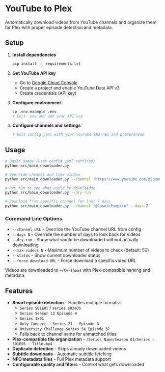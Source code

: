 # YouTube to Plex

Automatically download videos from YouTube channels and organize them for Plex with proper episode detection and metadata.

## Setup

1. **Install dependencies**
   ```bash
   pip install -r requirements.txt
   ```

2. **Get YouTube API key**
   - Go to [Google Cloud Console](https://console.cloud.google.com/)
   - Create a project and enable YouTube Data API v3
   - Create credentials (API key)

3. **Configure environment**
   ```bash
   cp .env.example .env
   # Edit .env and add your API key
   ```

4. **Configure channels and settings**
   ```bash
   # Edit config.yaml with your YouTube channel and preferences
   ```

## Usage

```bash
# Basic usage (uses config.yaml settings)
python src/main_downloader.py

# Override channel and time window
python src/main_downloader.py --channel "https://www.youtube.com/@SomeChannel" --days 30

# Dry run to see what would be downloaded
python src/main_downloader.py --dry-run

# Download from specific channel for last 7 days
python src/main_downloader.py --channel "@CosmicPumpkin" --days 7
```

### Command Line Options

- `--channel URL` - Override the YouTube channel URL from config
- `--days N` - Override the number of days to look back for videos
- `--dry-run` - Show what would be downloaded without actually downloading
- `--max-videos N` - Maximum number of videos to check (default: 50)
- `--status` - Show current downloader status
- `--force-download URL` - Force download a specific video URL

Videos are downloaded to `~/tv-shows` with Plex-compatible naming and metadata.

## Features

- **Smart episode detection** - Handles multiple formats:
  - `Series S01E05` / `series s03e05` 
  - `Series Season 12 Episode 4`
  - `Series 1x01` 
  - `Only Connect - Series 21 - Episode 3`
  - `University Challenge Series 54 Episode 37`
  - Falls back to channel name for unmatched titles
- **Plex-compatible file organization** - `/Series Name/Season 01/Series - S01E05 - Title.mp4`
- **Duplicate detection** - Skips already downloaded videos
- **Subtitle downloads** - Automatic subtitle fetching
- **NFO metadata files** - Full Plex metadata support
- **Configurable quality and filters** - Control what gets downloaded